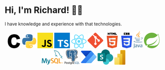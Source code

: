 # Hi, I'm Richard! 🤝🏻

I have knowledge and experience with that technologies.

<p align="center">
  <a href="https://gcc.gnu.org/"><img src="https://github.com/RRICHARRD/RRICHARRD/blob/master/tech-logos/c.png" alt="c-logo" width="45"/></a>
  <a href="https://www.python.org"><img src="https://github.com/RRICHARRD/RRICHARRD/blob/master/tech-logos/python.png" alt="python-logo" width="45"/></a>
  <a href="https://www.javascript.com/"><img src="https://github.com/RRICHARRD/RRICHARRD/blob/master/tech-logos/jslogo.png" alt="js-logo" width="50"/></a>
  <a href="https://www.typescriptlang.org/"><img src="https://github.com/RRICHARRD/RRICHARRD/blob/master/tech-logos/TSLogo.png" alt="ts-logo" width="50"/></a>
  <a href="https://react.dev/"><img src="https://github.com/RRICHARRD/RRICHARRD/blob/master/tech-logos/ReactLogo.png" alt="ts-logo" width="50"/></a>
  <a href="https://git.scm.com"><img src="https://github.com/RRICHARRD/RRICHARRD/blob/master/tech-logos/git.png" alt="git-logo" width="50"/></a>
  <a href="https://www.w3.org/html/logo/"><img src="https://github.com/RRICHARRD/RRICHARRD/blob/master/tech-logos/html5.png" alt="html5-logo" width="50"/></a>
  <a href="https://www.w3schools.com/css/"><img src="https://github.com/RRICHARRD/RRICHARRD/blob/master/tech-logos/css3.png" alt="css3-logo" width="35"/></a>
  <a href="https://www.oracle.com/java/"><img src="https://github.com/RRICHARRD/RRICHARRD/blob/master/tech-logos/java.png" alt="Angular-logo" width="30"/></a>
  <a href="https://spring.io/"><img src="https://github.com/RRICHARRD/RRICHARRD/blob/master/tech-logos/spring.svg" alt="Spring-logo" width="50"/></a>
  <a href="https://mysql.com"><img src="https://github.com/RRICHARRD/RRICHARRD/blob/master/tech-logos/mysql.png" alt="mysql-logo" width="70"/></a>
  <a href="https://postgresql.org"><img src="https://github.com/RRICHARRD/RRICHARRD/blob/master/tech-logos/postgresql.png" alt="postgresql-logo" width="50"/></a>
  <a href="https://powerautomate.microsoft.com"><img src="https://github.com/RRICHARRD/RRICHARRD/blob/master/tech-logos/Automate.svg" alt="Automate-logo" width="50"/></a>
  <a href="https://www.microsoft.com"><img src="https://github.com/RRICHARRD/RRICHARRD/blob/master/tech-logos/sharepointLogo.png" alt="Sharepoint-logo" width="50"/></a>
  <a href="https://powerbi.microsoft.com"><img src="https://github.com/RRICHARRD/RRICHARRD/blob/master/tech-logos/PowerBILogo.png" alt="PowerBI-logo" width="35"/></a>
</p>


<!--
**RRICHARRD/RRICHARRD** is a ✨ _special_ ✨ repository because its `README.md` (this file) appears on your GitHub profile.

Here are some ideas to get you started:

- 🔭 I’m currently working on ...
- 🌱 I’m currently learning ...
- 👯 I’m looking to collaborate on ...
- 🤔 I’m looking for help with ...
- 💬 Ask me about ...
- 📫 How to reach me: ...
- 😄 Pronouns: ...
- ⚡ Fun fact: ...
-->

